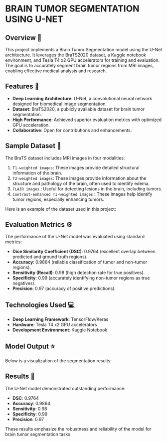 # BRAIN TUMOR SEGMENTATION USING U-NET
## Overview 🧠
This project implements a Brain Tumor Segmentation model using the U-Net architecture. It leverages the BraTS2020 dataset, a Kaggle notebook environment, and Tesla T4 x2 GPU accelerators for training and evaluation. The goal is to accurately segment brain tumor regions from MRI images, enabling effective medical analysis and research.

## Features 🎯
- **Deep Learning Architecture**: U-Net, a convolutional neural network designed for biomedical image segmentation.
- **Dataset**: BraTS2020, a publicly available dataset for brain tumor segmentation.
- **High Performance**: Achieved superior evaluation metrics with optimized GPU acceleration.
- **Collaborative**: Open for contributions and enhancements.

## Sample Dataset 📂

The BraTS dataset includes MRI images in four modalities:

1. `T1-weighted images`: These images provide detailed structural information of the brain.
2. `T2-weighted images`: These images provide information about the structure and pathology of the brain, often used to identify edema.
3. `FLAIR images` : Useful for detecting lesions in the brain, including tumors.
4. `Contrast-enhanced T1-weighted images` : These images help identify tumor regions, especially enhancing tumors.

Here is an example of the dataset used in this project:

## Evaluation Metrics ⚙️
The performance of the U-Net model was evaluated using standard metrics:

- **Dice Similarity Coefficient (DSC)**: 0.9764 (excellent overlap between predicted and ground truth regions).
- **Accuracy**: 0.9864 (reliable classification of tumor and non-tumor regions).
- **Sensitivity (Recall)**: 0.98 (high detection rate for true positives).
- **Specificity**: 0.99 (accurately identifying non-tumor regions as true negatives).
- **Precision**: 0.97 (accuracy of positive predictions).

## Technologies Used 💻
- **Deep Learning Framework**: TensorFlow/Keras
- **Hardware**: Tesla T4 x2 GPU accelerators
- **Development Environment**: Kaggle Notebook

## Model Output ⭐
Below is a visualization of the segmentation results:



## Results 🚀
The U-Net model demonstrated outstanding performance:
- **DSC**: 0.9764
- **Accuracy**: 0.9864
- **Sensitivity**: 0.98
- **Specificity**: 0.99
- **Precision**: 0.97

These results emphasize the robustness and reliability of the model for brain tumor segmentation tasks.









